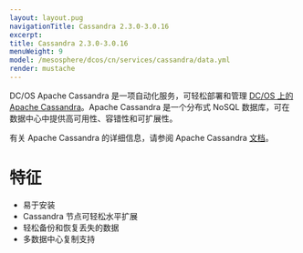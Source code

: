 ```yaml
---
layout: layout.pug
navigationTitle: Cassandra 2.3.0-3.0.16
excerpt:
title: Cassandra 2.3.0-3.0.16
menuWeight: 9
model: /mesosphere/dcos/cn/services/cassandra/data.yml
render: mustache
---
```


DC/OS Apache Cassandra 是一项自动化服务，可轻松部署和管理 [DC/OS 上的 Apache Cassandra](https://mesosphere.com/product/)。Apache Cassandra 是一个分布式 NoSQL 数据库，可在数据中心中提供高可用性、容错性和可扩展性。

有关 Apache Cassandra 的详细信息，请参阅 Apache Cassandra [文档](http://cassandra.apache.org/doc/latest/)。

# 特征

* 易于安装
* Cassandra 节点可轻松水平扩展
* 轻松备份和恢复丢失的数据
* 多数据中心复制支持
